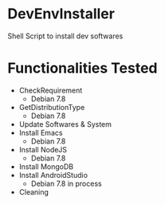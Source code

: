 # DevEnvInstaller
Shell Script to install dev softwares

Functionalities Tested
======================
* CheckRequirement
  * Debian 7.8
* GetDistributionType
  * Debian 7.8
* Update Softwares & System
* Install Emacs
  * Debian 7.8
* Install NodeJS
  * Debian 7.8
* Install MongoDB
* Install AndroidStudio
  * Debian 7.8 in process
* Cleaning
